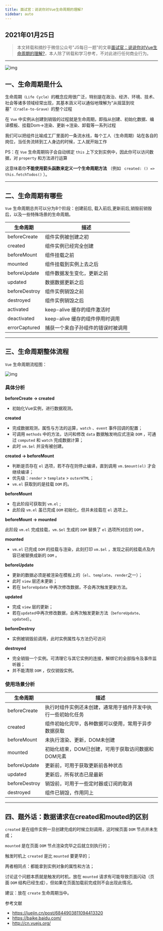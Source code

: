 ```yaml
---
title: 面试官：说说你对Vue生命周期的理解?
sidebar: auto
---
```

<style>
    .go-to-top {
        display: block !important;
    }
</style>

## 2021年01月25日
 >本文转载和摘抄于微信公众号"JS每日一题"的文章[面试官：说说你对Vue生命周期的理解?](https://mp.weixin.qq.com/s/KfedZnfC_ZpVRKNnhk9zYQ)，本人除了转载和学习参考，不对此进行任何商业行为。
***

<img class="custom" :src="$withBase('/assets/img/img20210125/vue_生命周期01.webp')" alt="img" style="margin:0 auto; display:block;">

## **一、生命周期是什么**
生命周期`（Life Cycle）`的概念应用很广泛，特别是在政治、经济、环境、技术、社会等诸多领域经常出现，其基本涵义可以通俗地理解为“从摇篮到坟墓”`（Cradle-to-Grave）`的整个过程

在 `Vue` 中实例从创建到销毁的过程就是生命周期，即指从创建、初始化数据、编译模板、挂载Dom→渲染、更新→渲染、卸载等一系列过程

我们可以把组件比喻成工厂里面的一条流水线，每个工人（生命周期）站在各自的岗位，当任务流转到工人身边的时候，工人就开始工作

PS：在 `Vue` 生命周期钩子会自动绑定 `this` 上下文到实例中，因此你可以访问数据，对 `property` 和方法进行运算

这意味着你**不能使用箭头函数来定义一个生命周期方法** （例如 ` created: () => this.fetchTodos()` ）。
***

## **二、生命周期有哪些**
`Vue` 生命周期总共可以分为8个阶段：创建前后, 载入前后,更新前后,销毁前销毁后，以及一些特殊场景的生命周期。

|  生命周期      | 描述  |
|  ----------   | ----------  |
| beforeCreate  | 组件实例被创建之初 |
| created       | 组件实例已经完全创建 |
| beforeMount   | 组件挂载之前 |
| mounted       | 组件挂载到实例上去之后 |
| beforeUpdate  | 组件数据发生变化，更新之前 |
| updated       | 数据数据更新之后 |
| beforeDestroy | 组件实例销毁之前 |
| destroyed     | 组件实例销毁之后 |
| activated     | keep-alive 缓存的组件激活时 |
| deactivated   | keep-alive 缓存的组件停用时调用 |
| errorCaptured | 捕获一个来自子孙组件的错误时被调用 |
***


## **三、生命周期整体流程**
`Vue` 生命周期流程图：

<img class="custom" :src="$withBase('/assets/img/img20210125/vue_生命周期流程图.webp')" alt="img" style="margin:0 auto; display:block;">

### **具体分析**
**beforeCreate -> created**  

+ 初始化Vue实例，进行数据观测。

**created**

+ 完成数据观测，属性与方法的运算，`watch` 、`event` 事件回调的配置；
+ 可调用 `methods` 中的方法，访问和修改 `data` 数据触发响应式渲染 `DOM` ，可通过 `computed` 和 `watch` 完成数据计算；
+ 此时 `vm.$el` 并没有被创建。

**created -> beforeMount**

+ 判断是否存在 `el` 选项，若不存在则停止编译，直到调用 `vm.$mount(el)` 才会继续编译；
+ 优先级：`render` > `template` > `outerHTML`；
+ `vm.el` 获取到的是挂载 `DOM` 的。

**beforeMount**

+ 在此阶段可获取到 `vm.el` ;
+ 此阶段 `vm.el` 虽已完成 `DOM` 初始化，但并未挂载在 `el` 选项上。

**beforeMount -> mounted**

此阶段 `vm.el` 完成挂载，`vm.$el` 生成的 `DOM` 替换了 `el` 选项所对应的 `DOM` 。

**mounted**

+ `vm.el` 已完成 `DOM` 的挂载与渲染，此刻打印 `vm.$el` ，发现之前的挂载点及内容已被替换成新的 `DOM` 。

**beforeUpdate**

+ 更新的数据必须是被渲染在模板上的（`el`、`template`、`render`之一）；
+ 此时 `view` 层还未更新；
+ 若在 `beforeUpdate` 中再次修改数据，不会再次触发更新方法。

**updated**

+ 完成 `view` 层的更新；
+ 若在`updated`中再次修改数据，会再次触发更新方法（`beforeUpdate`、`updated`）。

**beforeDestroy**

+ 实例被销毁前调用，此时实例属性与方法仍可访问  


**destroyed**

+ 完全销毁一个实例。可清理它与其它实例的连接，解绑它的全部指令及事件监听器；
+ 并不能清除 `DOM` ，仅仅销毁实例。

### **使用场景分析**  
|  生命周期      | 描述  |
|  ----------   | ----------  |
| beforeCreate  | 执行时组件实例还未创建，通常用于插件开发中执行一些初始化任务|
| created       | 组件初始化完毕，各种数据可以使用，常用于异步数据获取 |
| beforeMount   | 未执行渲染、更新，DOM未创建 |
| mounted       | 初始化结束，DOM已创建，可用于获取访问数据和DOM元素 |
| beforeUpdate  | 更新前，可用于获取更新前各种状态 |
| updated       | 更新后，所有状态已是最新 |
| beforeDestroy | 销毁前，可用于一些定时器或订阅的取消 |
| destroyed     | 组件已销毁，作用同上 |

***

## **四、题外话：数据请求在created和mouted的区别**
`created` 是在组件实例一旦创建完成的时候立刻调用，这时候页面 `DOM` 节点并未生成；

`mounted` 是在页面 `DOM` 节点渲染完毕之后就立刻执行的；

触发时机上 `created` 是比 `mounted` 要更早的；

两者相同点：都能拿到实例对象的属性和方法；

讨论这个问题本质就是触发的时机，放在 `mounted` 请求有可能导致页面闪动（页面 `DOM` 结构已经生成），但如果在页面加载前完成则不会出现此情况。

建议：放在 `create` 生命周期当中。

参考文献  
+ <https://juejin.cn/post/6844903811094413320>
+ <https://baike.baidu.com/>
+ <http://cn.vuejs.org/>
